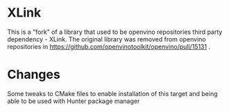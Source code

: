 # XLink

This is a "fork" of a library that used to be openvino repositories third party dependency - XLink. The original library was removed from openvino repositories in https://github.com/openvinotoolkit/openvino/pull/15131 .

# Changes
Some tweaks to CMake files to enable installation of this target and being able to be used with Hunter package manager

